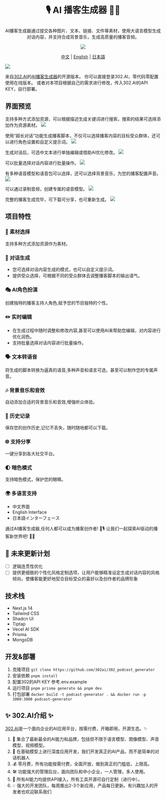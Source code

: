 # <p align="center">🎙️ AI 播客生成器 🚀✨</p>

<p align="center">AI播客生成器通过提交各种图片、文本、链接、文件等素材，使用大语言模型生成对话内容，并支持合成背景音乐，生成高质量的播客音频。</p>

<p align="center"><a href="https://302.ai/product/detail/41" target="blank"><img src="https://file.302.ai/gpt/imgs/github/20250102/72a57c4263944b73bf521830878ae39a.png" /></a></p >

<p align="center"><a href="README_zh.md">中文</a> | <a href="README.md">English</a> | <a href="README_ja.md">日本語</a></p>

![](docs/302_Podcast_Generator.png)      

来自[302.AI](https://302.ai)的[AI播客生成器](https://302.ai/product/detail/41)的开源版本。
你可以直接登录302.AI，零代码零配置使用在线版本。
或者对本项目根据自己的需求进行修改，传入302.AI的API KEY，自行部署。

## 界面预览
支持多种方式添加资源，可以根据描述生成关键词进行搜索，搜索的结果可选择添加作为资源素材。
![](docs/302_Podcast_Generator_screenshot_07.png)     

使用“超长对话”功能生成播客脚本，不仅可以选择播客内容的目标受众群体，还可以进行角色设置和自定义提示词。
![](docs/302_Podcast_Generator_screenshot_01.png)      

生成对话后，可选中文本进行单独编辑或借助AI优化修改。
![](docs/302_Podcast_Generator_screenshot_02.PNG)

可以批量选择对话内容进行批量操作。
![](docs/302_Podcast_Generator_screenshot_03.png)    

有多种语音模型和语音包可以选择，还可以选择背景音乐，为您的播客配置声音。
![](docs/302_Podcast_Generator_screenshot_04.png)    

可以通过录制音频，创建专属的语音模型。
![](docs/302_Podcast_Generator_screenshot_05.png)    

完整的播客生成完毕，可下载可分享，也可重新生成。
![](docs/302_Podcast_Generator_screenshot_06.png)       

## 项目特性
### 🎯 素材选择
  支持多种方式添加资源作为素材。
### 📝 对话生成
- 您可选择对话内容生成的模式，也可以自定义提示词。
- 提供受众选择，可根据不同的受众群体去调整播客脚本的输出语气。
### 🎭 AI角色扮演
  创建独特的播客主持人角色,赋予您的节目独特的个性。
### ✏️ 实时编辑
- 在生成过程中随时调整和修改内容,甚至可以使用AI来帮助您编辑，对内容进行优化润色。
- 支持批量选择对话内容进行批量操作。  
### 🗣️ 文本转语音
  将生成的脚本转换为逼真的语音,多种声音和语言可选，甚至可以制作您的专属声音。
### 🎶 背景音乐和音效
  自动添加合适的背景音乐和音效,增强听众体验。
### 📜 历史记录
  保存您的创作历史,记忆不丢失，随时随地都可以下载。
### 🌐 支持分享
  一键分享到各大社交平台。
### 🌓 暗色模式
  支持暗色模式，保护您的眼睛。
### 🌍 多语言支持
  - 中文界面
  - English Interface
  - 日本語インターフェース


通过AI播客生成器,任何人都可以成为播客创作者! 🎉🎙️ 让我们一起探索AI驱动的播客新世界吧! 🌟🚀

## 🚩 未来更新计划
- [ ] 逻辑连贯性优化
- [ ] 提供更细致的个性化风格定制选项，让用户能够精准设定生成对话内容的风格倾向，使播客能更好地契合目标受众的喜好以及创作者的品牌形象
  
## 技术栈
- Next.js 14
- Tailwind CSS
- Shadcn UI
- Tiptap
- Vecel AI SDK
- Prisma
- MongoDB

## 开发&部署
1. 克隆项目 `git clone https://github.com/302ai/302_podcast_generator`
2. 安装依赖 `pnpm install`
3. 配置302的API KEY 参考.env.example
4. 运行项目 `pnpm prisma generate && pnpm dev`
5. 打包部署 `docker build -t podcast-generator . && docker run -p 3000:3000 podcast-generator`


## ✨ 302.AI介绍 ✨
[302.AI](https://302.ai)是一个面向企业的AI应用平台，按需付费，开箱即用，开源生态。✨
1. 🧠 集合了最新最全的AI能力和品牌，包括但不限于语言模型、图像模型、声音模型、视频模型。
2. 🚀 在基础模型上进行深度应用开发，我们开发真正的AI产品，而不是简单的对话机器人
3. 💰 零月费，所有功能按需付费，全面开放，做到真正的门槛低，上限高。
4. 🛠 功能强大的管理后台，面向团队和中小企业，一人管理，多人使用。
5. 🔗 所有AI能力均提供API接入，所有工具开源可自行定制（进行中）。
6. 💡 强大的开发团队，每周推出2-3个新应用，产品每日更新。有兴趣加入的开发者也欢迎联系我们

